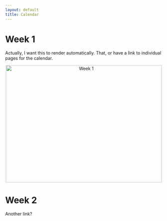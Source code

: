 ```yaml
---
layout: default
title: Calendar
---
```


# Week 1
Actually, I want this to render automatically. That, or have a link to individual pages for the calendar.

<p align="center"> 
<a href="http://www.flickr.com/photos/sdziallas/7609783474/" title="Week 1 by sdziallas, on Flickr"><img src="http://farm9.staticflickr.com/8001/7609783474_83e186d5c4.jpg" width="500" height="375" alt="Week 1"></a>  
</p>

# Week 2

Another link?